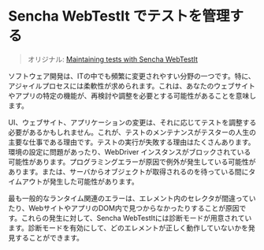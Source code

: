 # Sencha WebTestIt でテストを管理する

> オリジナル: [Maintaining tests with Sencha WebTestIt](https://docs.sencha.com/webtestit/guides/maintenance/introduction.html)

ソフトウェア開発は、ITの中でも頻繁に変更されやすい分野の一つです。特に、アジャイルプロセスには柔軟性が求められます。これは、あなたのウェブサイトやアプリの特定の機能が、再検討や調整を必要とする可能性があることを意味します。

UI、ウェブサイト、アプリケーションの変更は、それに応じてテストを調整する必要があるかもしれません。これが、テストのメンテナンスがテスターの人生の主要な仕事である理由です。テストの実行が失敗する理由はたくさんあります。環境の設定に問題があったり、WebDriver インスタンスがブロックされている可能性があります。プログラミングエラーが原因で例外が発生している可能性があります。または、サーバからオブジェクトが取得されるのを待っている間にタイムアウトが発生した可能性があります。

最も一般的なランタイム関連のエラーは、エレメント内のセレクタが間違っていたり、WebサイトやアプリのDOM内で見つからなかったりすることが原因です。これらの発生に対して、Sencha WebTestItには診断モードが用意されています。診断モードを有効にして、どのエレメントが正しく動作していないかを発見することができます。
